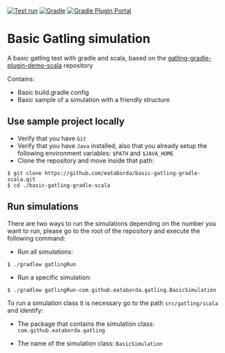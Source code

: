 [![Test run](https://github.com/eataborda/basic-gatling-gradle-scala/actions/workflows/gatling-test-run.yml/badge.svg)](https://github.com/eataborda/basic-gatling-gradle-scala/actions/workflows/gatling-test-run.yml)
[![Gradle](https://img.shields.io/badge/Gradle-7.3.3-blue)](https://gradle.org/releases/)
[![Gradle Plugin Portal](https://img.shields.io/badge/io.gatling.gradle-3.7.3-blue)](https://plugins.gradle.org/plugin/io.gatling.gradle/3.7.3)

# Basic Gatling simulation
A basic gatling test with gradle and scala, based on the [gatling-gradle-plugin-demo-scala](https://github.com/gatling/gatling-gradle-plugin-demo-scala) repository

Contains:
- Basic build.gradle config
- Basic sample of a simulation with a friendly structure

## Use sample project locally
- Verify that you have `Git`
- Verify that you have `Java` installed, also that you already setup the following environment variables: `$PATH` and `$JAVA_HOME`
- Clone the repository and move inside that path:
```shellscript
$ git clone https://github.com/eataborda/basic-gatling-gradle-scala.git
$ cd ./basic-gatling-gradle-scala
```

## Run simulations
There are two ways to run the simulations depending on the number you want to run, please go to the root of the repository and execute the following command:
- Run all simulations:
```
$ ./gradlew gatlingRun
```
- Run a specific simulation:
```
$ ./gradlew gatlingRun-com.github.eataborda.gatling.BasicSimulation
```
To run a simulation class it is necessary go to the path `src/gatling/scala` and identify:

- The package that contains the simulation class: `com.github.eataborda.gatling`

- The name of the simulation class: `BasicSimulation`